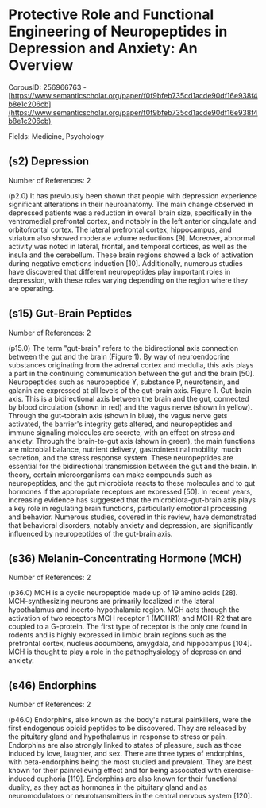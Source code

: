 # Protective Role and Functional Engineering of Neuropeptides in Depression and Anxiety: An Overview

CorpusID: 256966763 - [https://www.semanticscholar.org/paper/f0f9bfeb735cd1acde90df16e938f4b8e1c206cb](https://www.semanticscholar.org/paper/f0f9bfeb735cd1acde90df16e938f4b8e1c206cb)

Fields: Medicine, Psychology

## (s2) Depression
Number of References: 2

(p2.0) It has previously been shown that people with depression experience significant alterations in their neuroanatomy. The main change observed in depressed patients was a reduction in overall brain size, specifically in the ventromedial prefrontal cortex, and notably in the left anterior cingulate and orbitofrontal cortex. The lateral prefrontal cortex, hippocampus, and striatum also showed moderate volume reductions [9]. Moreover, abnormal activity was noted in lateral, frontal, and temporal cortices, as well as the insula and the cerebellum. These brain regions showed a lack of activation during negative emotions induction [10]. Additionally, numerous studies have discovered that different neuropeptides play important roles in depression, with these roles varying depending on the region where they are operating.
## (s15) Gut-Brain Peptides
Number of References: 2

(p15.0) The term "gut-brain" refers to the bidirectional axis connection between the gut and the brain (Figure 1). By way of neuroendocrine substances originating from the adrenal cortex and medulla, this axis plays a part in the continuing communication between the gut and the brain [50]. Neuropeptides such as neuropeptide Y, substance P, neurotensin, and galanin are expressed at all levels of the gut-brain axis. Figure 1. Gut-brain axis. This is a bidirectional axis between the brain and the gut, connected by blood circulation (shown in red) and the vagus nerve (shown in yellow). Through the gut-tobrain axis (shown in blue), the vagus nerve gets activated, the barrier's integrity gets altered, and neuropeptides and immune signaling molecules are secrete, with an effect on stress and anxiety. Through the brain-to-gut axis (shown in green), the main functions are microbial balance, nutrient delivery, gastrointestinal mobility, mucin secretion, and the stress response system. These neuropeptides are essential for the bidirectional transmission between the gut and the brain. In theory, certain microorganisms can make compounds such as neuropeptides, and the gut microbiota reacts to these molecules and to gut hormones if the appropriate receptors are expressed [50]. In recent years, increasing evidence has suggested that the microbiota-gut-brain axis plays a key role in regulating brain functions, particularly emotional processing and behavior. Numerous studies, covered in this review, have demonstrated that behavioral disorders, notably anxiety and depression, are significantly influenced by neuropeptides of the gut-brain axis.
## (s36) Melanin-Concentrating Hormone (MCH)
Number of References: 2

(p36.0) MCH is a cyclic neuropeptide made up of 19 amino acids [28]. MCH-synthesizing neurons are primarily localized in the lateral hypothalamus and incerto-hypothalamic region. MCH acts through the activation of two receptors MCH receptor 1 (MCHR1) and MCH-R2 that are coupled to a G-protein. The first type of receptor is the only one found in rodents and is highly expressed in limbic brain regions such as the prefrontal cortex, nucleus accumbens, amygdala, and hippocampus [104]. MCH is thought to play a role in the pathophysiology of depression and anxiety.
## (s46) Endorphins
Number of References: 2

(p46.0) Endorphins, also known as the body's natural painkillers, were the first endogenous opioid peptides to be discovered. They are released by the pituitary gland and hypothalamus in response to stress or pain. Endorphins are also strongly linked to states of pleasure, such as those induced by love, laughter, and sex. There are three types of endorphins, with beta-endorphins being the most studied and prevalent. They are best known for their painrelieving effect and for being associated with exercise-induced euphoria [119]. Endorphins are also known for their functional duality, as they act as hormones in the pituitary gland and as neuromodulators or neurotransmitters in the central nervous system [120].
